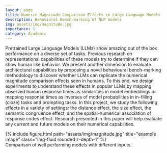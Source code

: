 ```yaml
---
layout: page
title: Numeric Magnitude Comparison Effects in Large Language Models
description: Behavioral Bench-marking of NLP models
img: assets/img/magnitude.jpg
importance: 1
category: Academic
---
```



Pretrained Large Language Models (LLMs) show amazing out of the box performance on a diverse set of tasks. Previous research on representational capabilities of these models try to determine if they can show human like behavior. We present another dimension to evaluate architectural capabilities by proposing a novel behavioural bench-marking methodology to discover whether LLMs can replicate the numerical magnitude comparison effects seen in humans. To this end, we design experiments to understand these effects in popular LLMs by mapping observed human response times as similarities in model embeddings or mapping response times as inverses of model probabilities in in-filling (cloze) tasks and prompting tasks. In this project, we study the following effects in a variety of settings: the distance effect, the size effect, the semantic congruence effect, and the spatial-numerical association of response codes effect. Research presented in this paper will help evaluate any current and future models on their numerical capabilities.  

<div class="row">
    <div class="col-sm mt-3 mt-md-0">
        {% include figure.html path="assets/img/magnitude.jpg" title="example image" class="img-fluid rounded z-depth-1" %}
    </div>
</div>
<div class="caption">
    Comparison of well performing models with different inputs.
</div>
